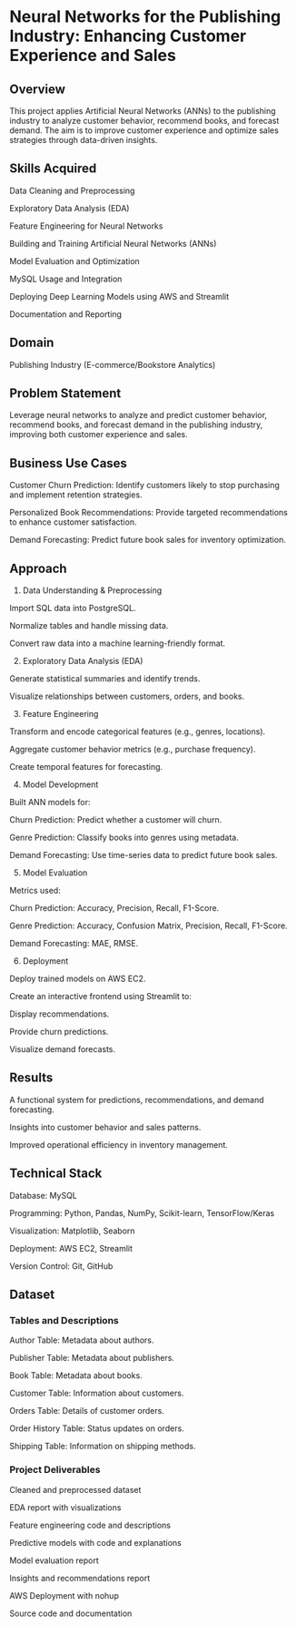 # Neural Networks for the Publishing Industry: Enhancing Customer Experience and Sales

## Overview

This project applies Artificial Neural Networks (ANNs) to the publishing industry to analyze customer behavior, recommend books, and forecast demand. The aim is to improve customer experience and optimize sales strategies through data-driven insights.

## Skills Acquired

Data Cleaning and Preprocessing

Exploratory Data Analysis (EDA)

Feature Engineering for Neural Networks

Building and Training Artificial Neural Networks (ANNs)

Model Evaluation and Optimization

MySQL Usage and Integration

Deploying Deep Learning Models using AWS and Streamlit

Documentation and Reporting

## Domain

Publishing Industry (E-commerce/Bookstore Analytics)

## Problem Statement

Leverage neural networks to analyze and predict customer behavior, recommend books, and forecast demand in the publishing industry, improving both customer experience and sales.

## Business Use Cases

Customer Churn Prediction: Identify customers likely to stop purchasing and implement retention strategies.

Personalized Book Recommendations: Provide targeted recommendations to enhance customer satisfaction.

Demand Forecasting: Predict future book sales for inventory optimization.

## Approach

1. Data Understanding & Preprocessing

Import SQL data into PostgreSQL.

Normalize tables and handle missing data.

Convert raw data into a machine learning-friendly format.

2. Exploratory Data Analysis (EDA)

Generate statistical summaries and identify trends.

Visualize relationships between customers, orders, and books.

3. Feature Engineering

Transform and encode categorical features (e.g., genres, locations).

Aggregate customer behavior metrics (e.g., purchase frequency).

Create temporal features for forecasting.

4. Model Development

Built ANN models for:

Churn Prediction: Predict whether a customer will churn.

Genre Prediction: Classify books into genres using metadata.

Demand Forecasting: Use time-series data to predict future book sales.

5. Model Evaluation

Metrics used:

Churn Prediction: Accuracy, Precision, Recall, F1-Score.

Genre Prediction: Accuracy, Confusion Matrix, Precision, Recall, F1-Score.

Demand Forecasting: MAE, RMSE.

6. Deployment

Deploy trained models on AWS EC2.

Create an interactive frontend using Streamlit to:

Display recommendations.

Provide churn predictions.

Visualize demand forecasts.

## Results

A functional system for predictions, recommendations, and demand forecasting.

Insights into customer behavior and sales patterns.

Improved operational efficiency in inventory management.

## Technical Stack

Database: MySQL

Programming: Python, Pandas, NumPy, Scikit-learn, TensorFlow/Keras

Visualization: Matplotlib, Seaborn

Deployment: AWS EC2, Streamlit

Version Control: Git, GitHub

## Dataset

### Tables and Descriptions

Author Table: Metadata about authors.

Publisher Table: Metadata about publishers.

Book Table: Metadata about books.

Customer Table: Information about customers.

Orders Table: Details of customer orders.

Order History Table: Status updates on orders.

Shipping Table: Information on shipping methods.

### Project Deliverables

Cleaned and preprocessed dataset

EDA report with visualizations

Feature engineering code and descriptions

Predictive models with code and explanations

Model evaluation report

Insights and recommendations report

AWS Deployment with nohup

Source code and documentation






